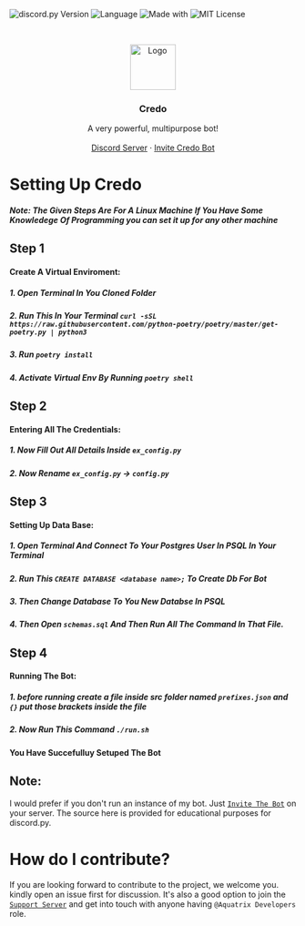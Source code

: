  ![discord.py Version](https://img.shields.io/badge/lib-discord.py%201.7.0-blue) ![Language](https://img.shields.io/badge/lang-Python%203.8.6-green) <!--[![Discord Bots](https://top.gg/api/widget/status/782867672626364456.svg)](https://top.gg/bot/782867672626364456) [![Discord Bots](https://top.gg/api/widget/servers/782867672626364456.svg)](https://top.gg/bot/782867672626364456) [![Discord Bots](https://top.gg/api/widget/upvotes/782867672626364456.svg)](https://top.gg/bot/782867672626364456) [![Discord Bots](https://top.gg/api/widget/owner/782867672626364456.svg)](https://top.gg/bot/782867672626364456)--> ![Made with](https://img.shields.io/badge/Made%20With-LOVE-%23fa4b4b?style=flat-square) 
![MIT License](https://img.shields.io/github/license/Arthurdw/Reaction-Role?style=flat-square)

<br />
<p align="center">
    <img src="https://cdn.discordapp.com/avatars/862957770599825418/0fa86b9cc12348c1c7c2c5e7a4b0c308.jpeg?size=1024" alt="Logo" width="80" height="80">

  <h3 align="center">Credo</h3>

  <p align="center">
    A very powerful, multipurpose bot!
    <br />
    <br />
    <a href="https://discord.gg/qx4NPMAAfm">Discord Server</a>
    ·
    <a href=https://discord.com/oauth2/authorize?client_id=862957770599825418&permissions=2147483647&scope=bot">Invite Credo Bot</a>
    <br/>

  </p>
</p>

# Setting Up Credo
##### Note: The Given Steps Are For A Linux Machine If You Have Some Knowledege Of Programming you can set it up for any other machine
## Step 1
#### Create A Virtual Enviroment:
##### 1. Open Terminal In You Cloned Folder
##### 2. Run This In Your Terminal `curl -sSL https://raw.githubusercontent.com/python-poetry/poetry/master/get-poetry.py | python3`
##### 3. Run `poetry install`
##### 4. Activate Virtual Env By Running `poetry shell`

## Step 2
#### Entering All The Credentials:
##### 1. Now Fill Out All Details Inside `ex_config.py`
##### 2. Now Rename `ex_config.py` -> `config.py`

## Step 3
#### Setting Up Data Base:
##### 1. Open Terminal And Connect To Your Postgres User In PSQL In Your Terminal
##### 2. Run This `CREATE DATABASE <database name>;` To Create Db For Bot
##### 3. Then Change Database To You New Databse In PSQL 
##### 4. Then Open `schemas.sql` And Then Run All The Command In That File.

## Step 4
#### Running The Bot:
##### 1. before running create a file inside src folder named `prefixes.json` and `{}` put those brackets inside the file
##### 2. Now Run This Command `./run.sh`

#### You Have Succefulluy Setuped The Bot

## Note: 
I would prefer if you don't run an instance of my bot. Just [`Invite The Bot`](https://discord.com/oauth2/authorize?client_id=862957770599825418&permissions=2147483647&scope=bot) on your server. The source here is provided for educational purposes for discord.py.

<!-- CONTRIBUTION -->

# How do I contribute?

If you are looking forward to contribute to the project, we welcome you. kindly open an issue first for discussion.
It's also a good option to join the [`Support Server`](https://discord.gg/qx4NPMAAfm) and get into touch with anyone having `@Aquatrix Developers` role.
